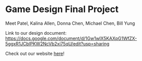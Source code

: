 Game Design Final Project
=========================

Meet Patel, Kalina Allen, Donna Chen, Michael Chen, Bill Yung

Link to our design document:
https://docs.google.com/document/d/1Gw1wlX5KAXpG1WfZX-5ggxR1JCblPKW2NcVb2xi75qU/edit?usp=sharing

Check out our website [here](https://kalinaallen.wixsite.com/animalfrenzy)!
